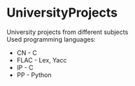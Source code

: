 # UniversityProjects
University projects from different subjects  
Used programming languages:   
 - CN - C  
 - FLAC - Lex, Yacc  
 - IP - C  
 - PP - Python

